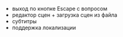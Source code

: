 * выход по кнопке Escape с вопросом
* редактор сцен + загрузка сцен из файла
* субтитры
* поддержка локализации
